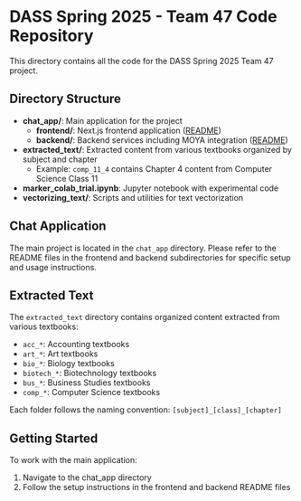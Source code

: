 # DASS Spring 2025 - Team 47 Code Repository

This directory contains all the code for the DASS Spring 2025 Team 47 project.

## Directory Structure

- **chat_app/**: Main application for the project
  - **frontend/**: Next.js frontend application ([README](./chat_app/frontend/README.md))
  - **backend/**: Backend services including MOYA integration ([README](./chat_app/backend/moya-buriburi-fork/README.md))
- **extracted_text/**: Extracted content from various textbooks organized by subject and chapter
  - Example: `comp_11_4` contains Chapter 4 content from Computer Science Class 11
- **marker_colab_trial.ipynb**: Jupyter notebook with experimental code
- **vectorizing_text/**: Scripts and utilities for text vectorization

## Chat Application

The main project is located in the `chat_app` directory. Please refer to the README files in the frontend and backend subdirectories for specific setup and usage instructions.

## Extracted Text

The `extracted_text` directory contains organized content extracted from various textbooks:

- `acc_*`: Accounting textbooks
- `art_*`: Art textbooks
- `bio_*`: Biology textbooks
- `biotech_*`: Biotechnology textbooks
- `bus_*`: Business Studies textbooks
- `comp_*`: Computer Science textbooks

Each folder follows the naming convention: `[subject]_[class]_[chapter]`

## Getting Started

To work with the main application:

1. Navigate to the chat_app directory
2. Follow the setup instructions in the frontend and backend README files
